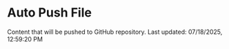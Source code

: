 # Auto Push File

Content that will be pushed to GitHub repository.
Last updated: 07/18/2025, 12:59:20 PM
